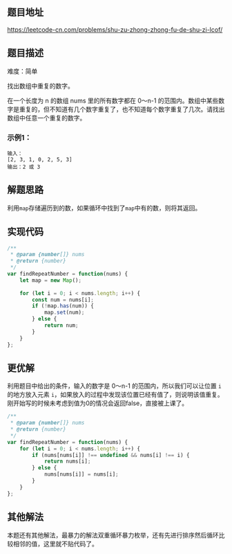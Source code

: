 ## 题目地址

https://leetcode-cn.com/problems/shu-zu-zhong-zhong-fu-de-shu-zi-lcof/

## 题目描述

难度：简单

找出数组中重复的数字。

在一个长度为 n 的数组 nums 里的所有数字都在 0～n-1 的范围内。数组中某些数字是重复的，但不知道有几个数字重复了，也不知道每个数字重复了几次。请找出数组中任意一个重复的数字。

### 示例1：

```
输入：
[2, 3, 1, 0, 2, 5, 3]
输出：2 或 3 
```

## 解题思路
利用`map`存储遍历到的数，如果循环中找到了`map`中有的数，则将其返回。

## 实现代码

```js
/**
 * @param {number[]} nums
 * @return {number}
 */
var findRepeatNumber = function(nums) {
    let map = new Map();
    
    for (let i = 0; i < nums.length; i++) {
        const num = nums[i];
        if (!map.has(num)) {
            map.set(num);
        } else {
            return num;
        }
    }
};
```

## 更优解

利用题目中给出的条件，输入的数字是 0～n-1 的范围内，所以我们可以让位置 `i` 的地方放入元素 `i`，如果放入的过程中发现该位置已经有值了，则说明该值重复。
刚开始写的时候未考虑到值为0的情况会返回false，直接被上课了。

```js
/**
 * @param {number[]} nums
 * @return {number}
 */
var findRepeatNumber = function(nums) {
    for (let i = 0; i < nums.length; i++) {
        if (nums[nums[i]] !== undefined && nums[i] !== i) {
            return nums[i];
        } else {
            nums[nums[i]] = nums[i]; 
        }
    }
};
```
## 其他解法

本题还有其他解法，最暴力的解法双重循环暴力枚举，还有先进行排序然后循环比较相邻的值，这里就不贴代码了。
